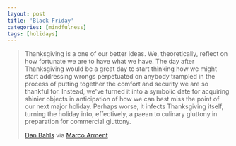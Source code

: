 ```yaml
---
layout: post
title: 'Black Friday'
categories: [mindfulness]
tags: [holidays]
---
```

> Thanksgiving is a one of our better ideas. We, theoretically, reflect on how fortunate we are to have what we have. The day after Thanksgiving would be a great day to start thinking how we might start addressing wrongs perpetuated on anybody trampled in the process of putting together the comfort and security we are so thankful for. Instead, we've turned it into a symbolic date for acquiring shinier objects in anticipation of how we can best miss the point of our next major holiday. Perhaps worse, it infects Thanksgiving itself, turning the holiday into, effectively, a paean to culinary gluttony in preparation for commercial gluttony.
> 
> [Dan Bahls][1] via [Marco Arment][2]

   [1]: http://squashed.tumblr.com/post/13299732573/honestly-if-youre-out-today-maybe-get-maced
   [2]: http://www.marco.org/
